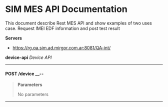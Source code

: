 # SIM MES API Documentation
This document describe Rest MES API and show examples of two uses case. Request IMEI EDF information and post test result

**Servers**
   * https://rg.qa.sim.ad.mirgor.com.ar:8081/QA-int/

   **device-api** *Device API*

_________________
#### POST /device __--
> **Parameters**
>
> No parameters
_________________